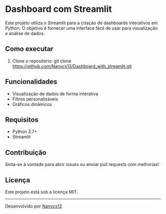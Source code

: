 # Dashboard com Streamlit

Este projeto utiliza o Streamlit para a criação de dashboards interativos em Python. O objetivo é fornecer uma interface fácil de usar para visualização e análise de dados.

## Como executar

1. Clone o repositório:
   git clone https://github.com/Nanycs13/Dashboard_with_streamlit.git
   
## Funcionalidades

- Visualização de dados de forma interativa
- Filtros personalizáveis
- Gráficos dinâmicos

## Requisitos

- Python 3.7+
- Streamlit

## Contribuição

Sinta-se à vontade para abrir issues ou enviar pull requests com melhorias!

## Licença

Este projeto está sob a licença MIT.

---
Desenvolvido por [Nanycs13](https://github.com/Nanycs13)
